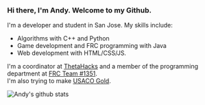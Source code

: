 ### Hi there, I'm Andy. Welcome to my Github.

I'm a developer and student in San Jose. My skills include: 
- Algorithms with C++ and Python
- Game development and FRC programming with Java
- Web development with HTML/CSS/JS.

I'm a coordinator at [ThetaHacks](https://thetahacks.tech) and a member of the programming department at [FRC Team #1351](https://www.amhsrobotics.com/).<br>
I'm also trying to make [USACO Gold](https://github.com/AndyLi23/usaco).

![Andy's github stats](https://github-readme-stats.vercel.app/api?username=andyli23&show_icons=true&hide_border=true&count_private=true&theme=dracula&hide=issues,prs)
